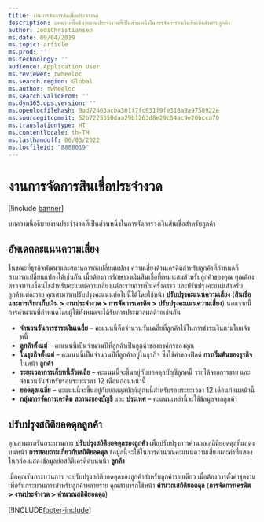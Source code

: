 ```yaml
---
title: งานการจัดการสินเชื่อประจำงวด
description: บทความนี้อธิบายงานประจำงวดที่เป็นส่วนหนึ่งในการจัดการวงเงินสินเชื่อสำหรับลูกค้า
author: JodiChristiansen
ms.date: 09/04/2019
ms.topic: article
ms.prod: ''
ms.technology: ''
audience: Application User
ms.reviewer: twheeloc
ms.search.region: Global
ms.author: twheeloc
ms.search.validFrom: ''
ms.dyn365.ops.version: ''
ms.openlocfilehash: 9ad72463acba301f7fc931f9fe316a9a9758922e
ms.sourcegitcommit: 52b7225350daa29b1263d8e29c54ac9e20bcca70
ms.translationtype: HT
ms.contentlocale: th-TH
ms.lasthandoff: 06/03/2022
ms.locfileid: "8888019"
---
```

# <a name="periodic-credit-management-tasks"></a>งานการจัดการสินเชื่อประจำงวด

[!include [banner](../includes/banner.md)]

บทความนี้อธิบายงานประจำงวดที่เป็นส่วนหนึ่งในการจัดการวงเงินสินเชื่อสำหรับลูกค้า

## <a name="update-risk-scores"></a>อัพเดตคะแนนความเสี่ยง

ในขณะที่ธุรกิจพัฒนาและสถานการณ์เปลี่ยนแปลง ความเสี่ยงด้านเครดิตสำหรับลูกค้าที่กำหนดก็สามารถเปลี่ยนแปลงได้เช่นกัน เมื่อต้องการรักษาวงเงินสินเชื่อที่เหมาะสมสำหรับลูกค้าของคุณ คุณต้องตรวจทานเงื่อนไขสำหรับคะแนนความเสี่ยงแต่ละรายการเป็นครั้งคราว และปรับปรุงคะแนนสำหรับลูกค้าแต่ละราย คุณสามารถปรับปรุงคะแนนต่อไปนี้ได้โดยใช้หน้า **ปรับปรุงคะแนนความเสี่ยง** (**สินเชื่อและการเรียกเก็บเงิน \> งานประจำงวด \> การจัดการเครดิต \> ปรับปรุงคะแนนความเสี่ยง**) นอกจากนี้ การคำนวณที่กำหนดโดยผู้ใช้ทั้งหมดจะได้รับการประมวลผลด้วยเช่นกัน

- **จำนวนวันการชำระเงินเฉลี่ย** – คะแนนนี้คือจำนวนวันเฉลี่ยที่ลูกค้าใช้ในการชำระเงินตามใบแจ้งหนี้
- **ลูกค้าตั้งแต่** – คะแนนนี้เป็นจำนวนปีที่ลูกค้าเป็นลูกค้าขององค์กรของคุณ
- **ในธุรกิจตั้งแต่** – คะแนนนี้เป็นจำนวนปีที่ลูกค้าอยู่ในธุรกิจ ซึ่งใช้ค่าของฟิลด์ **การเริ่มต้นของธุรกิจ** ในหน้า **ลูกค้า**
- **ระยะเวลาการเก็บหนี้ถัวเฉลี่ย** – คะแนนนี้จะขึ้นอยู่กับยอดดุลบัญชีลูกหนี้ รายได้จากการขาย และจำนวนวันสำหรับรอบระยะเวลา 12 เดือนก่อนหน้านี้
- **ยอดดุลเฉลี่ย** – คะแนนนี้จะขึ้นอยู่กับยอดดุลบัญชีลูกหนี้สำหรับรอบระยะเวลา 12 เดือนก่อนหน้านี้
- **กลุ่มการจัดการเครดิต** **สถานะของบัญชี** และ **ประเทศ** – คะแนนเหล่านี้จะใช้ข้อมูลจากลูกค้า

## <a name="update-customer-balance-statistics"></a>ปรับปรุงสถิติยอดดุลลูกค้า

คุณสามารถรันกระบวนการ **ปรับปรุงสถิติยอดดุลของลูกค้า** เพื่อปรับปรุงการคำนวณสถิติยอดดุลที่แสดงบนหน้า **การสอบถามเกี่ยวกับสถิติยอดดุล** ข้อมูลนี้จะใช้ในการคำนวณคะแนนความเสี่ยงและค่าที่แสดงในกล่องแสดงข้อมูลย่อสถิติเครดิตบนหน้า **ลูกค้า**

เมื่อคุณรันกระบวนการ จะปรับปรุงสถิติยอดดุลของลูกค้าสำหรับลูกค้ารายเดียว เมื่อต้องการตั้งค่าชุดงานเพื่อรันกระบวนการสำหรับลูกค้าหลายราย คุณสามารถใช้หน้า **คำนวณสถิติยอดดุล** (**การจัดการเครดิต \> งานประจำงวด \> คำนวณสถิติยอดดุล**)


[!INCLUDE[footer-include](../../includes/footer-banner.md)]
